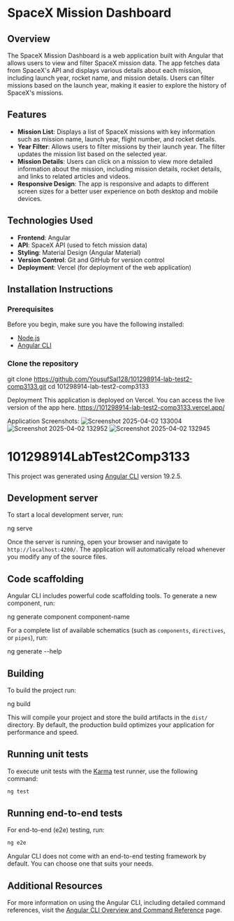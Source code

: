 # SpaceX Mission Dashboard

## Overview
The SpaceX Mission Dashboard is a web application built with Angular that allows users to view and filter SpaceX mission data. The app fetches data from SpaceX's API and displays various details about each mission, including launch year, rocket name, and mission details. Users can filter missions based on the launch year, making it easier to explore the history of SpaceX's missions.

## Features
- **Mission List**: Displays a list of SpaceX missions with key information such as mission name, launch year, flight number, and rocket details.
- **Year Filter**: Allows users to filter missions by their launch year. The filter updates the mission list based on the selected year.
- **Mission Details**: Users can click on a mission to view more detailed information about the mission, including mission details, rocket details, and links to related articles and videos.
- **Responsive Design**: The app is responsive and adapts to different screen sizes for a better user experience on both desktop and mobile devices.

## Technologies Used
- **Frontend**: Angular
- **API**: SpaceX API (used to fetch mission data)
- **Styling**: Material Design (Angular Material)
- **Version Control**: Git and GitHub for version control
- **Deployment**: Vercel (for deployment of the web application)

## Installation Instructions

### Prerequisites
Before you begin, make sure you have the following installed:
- [Node.js](https://nodejs.org/)
- [Angular CLI](https://angular.io/cli)

### Clone the repository

git clone https://github.com/YousufSal128/101298914-lab-test2-comp3133.git
cd 101298914-lab-test2-comp3133


Deployment
This application is deployed on Vercel. You can access the live version of the app here.
https://101298914-lab-test2-comp3133.vercel.app/



Application Screenshots:
![Screenshot 2025-04-02 133004](https://github.com/user-attachments/assets/6bd4d096-c137-4354-b4e6-a3b5ca373c5a)
![Screenshot 2025-04-02 132952](https://github.com/user-attachments/assets/7a0ec1f4-de92-4b4e-bbae-5e15491ae4e9)
![Screenshot 2025-04-02 132945](https://github.com/user-attachments/assets/fd5aecff-afcd-4520-949c-cf2e700399c1)




# 101298914LabTest2Comp3133

This project was generated using [Angular CLI](https://github.com/angular/angular-cli) version 19.2.5.

## Development server

To start a local development server, run:


ng serve


Once the server is running, open your browser and navigate to `http://localhost:4200/`. The application will automatically reload whenever you modify any of the source files.

## Code scaffolding

Angular CLI includes powerful code scaffolding tools. To generate a new component, run:


ng generate component component-name


For a complete list of available schematics (such as `components`, `directives`, or `pipes`), run:


ng generate --help


## Building

To build the project run:


ng build

This will compile your project and store the build artifacts in the `dist/` directory. By default, the production build optimizes your application for performance and speed.

## Running unit tests

To execute unit tests with the [Karma](https://karma-runner.github.io) test runner, use the following command:

```bash
ng test
```

## Running end-to-end tests

For end-to-end (e2e) testing, run:

```bash
ng e2e
```

Angular CLI does not come with an end-to-end testing framework by default. You can choose one that suits your needs.

## Additional Resources

For more information on using the Angular CLI, including detailed command references, visit the [Angular CLI Overview and Command Reference](https://angular.dev/tools/cli) page.




